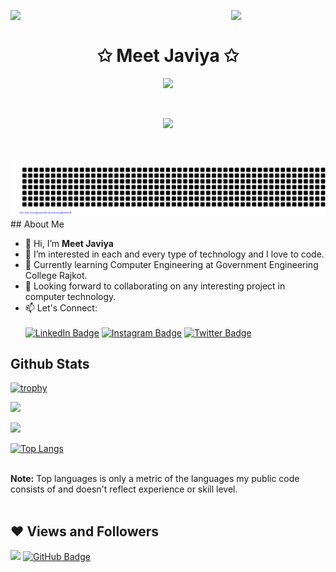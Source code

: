 <img align="left" src="https://user-images.githubusercontent.com/65187002/144930161-2f783401-8d27-4fdf-a2f7-cc0ba32f1f1f.gif" width="30%" style="display:inline;"><img align="right" src="https://user-images.githubusercontent.com/65187002/144930161-2f783401-8d27-4fdf-a2f7-cc0ba32f1f1f.gif" width="30%" style="display:inline;">
<br>
<span align="center">
    <h1 align="center">✩ Meet Javiya ✩</h1>
</span>
<p align="center">
    <img src="https://readme-typing-svg.herokuapp.com/?lines=Hello+World!;Welcome+to+my+Profile%2C;Hope+you+find;something+Helpful...&font=Fira%20+Code&pause=1000&color=%23D62F79&center=true&width=280&height=50">
</p>
<br>
<p align="center">
    <a href="https://visitcount.itsvg.in">
  <img src="https://visitcount.itsvg.in/api?id=meet-javiya0&label=Profile%20Views&color=0&icon=0&pretty=true" />
</a>
</p>
<br>
<br>

        
<div align="center">
    
<img src = "https://raw.githubusercontent.com/Devrajsinh-Gohil/Devrajsinh-Gohil/9b56cbb21d32c132f047351b615ac99a99249be3/gitartwork.svg">
    
</div>
## About Me


- 👋 Hi, I’m <b>Meet Javiya</b>
- 👀 I’m interested in each and every type of technology and I love to code.
- 🌱 Currently learning Computer Engineering at Government Engineering College Rajkot.
- 💞️ Looking forward to collaborating on any interesting project in computer technology.
- 📫 Let's Connect:<br>  
  <a href="https://www.linkedin.com/in/devrajsinh/"><img src="https://img.shields.io/badge/LinkedIn-blue?style=for-the-badge&logo=linkedin&logoColor=white" alt="LinkedIn Badge"/></a>
  <a href="https://www.instagram.com/devrajsinhg0hil/"><img src="https://img.shields.io/badge/Instagram-E4405F?style=for-the-badge&logo=instagram&logoColor=white" alt="Instagram Badge"/></a>
  <a href="https://twitter.com/DevrajsinhGohi5" target="_blank"><img src="https://img.shields.io/badge/Twitter-1DA1F2?style=for-the-badge&logo=twitter&logoColor=white" alt="Twitter Badge"/></a>

## Github Stats

[![trophy](https://github-profile-trophy.vercel.app/?username=meet-javiya0&theme=onedark)](https://github.com/ryo-ma/github-profile-trophy)

![](http://github-profile-summary-cards.vercel.app/api/cards/stats?username=meet-javiya0&theme=dracula)

![](http://github-profile-summary-cards.vercel.app/api/cards/profile-details?username=meet-javiya0&theme=dracula)

[![Top Langs](https://github-readme-stats.vercel.app/api/top-langs/?username=meet-javiya0&layout=compact&theme=dracula&hide_border=true)](https://github.com/meet-javiya0/github-readme-stats)

 <br/>
 <b>Note:</b> Top languages is only a metric of the languages my public code consists of and doesn't reflect experience or skill level.


<br/>
<br/>

## ❤ Views and Followers
[![](https://visitcount.itsvg.in/api?id=meet-javiya0&label=Profile%20Views&color=0&icon=0&pretty=true)](https://visitcount.itsvg.in)
<a href="https://github.com/meet-javiya0?tab=followers"><img src="https://img.shields.io/github/followers/meet-javiya0?label=Followers&style=social" alt="GitHub Badge"></a>
<!---
Devrajsinh-Gohil/Devrajsinh-Gohil is a ✨ special ✨ repository because its `README.md` (this file) appears on your GitHub profile.
You can click the Preview link to take a look at your changes.
--->
